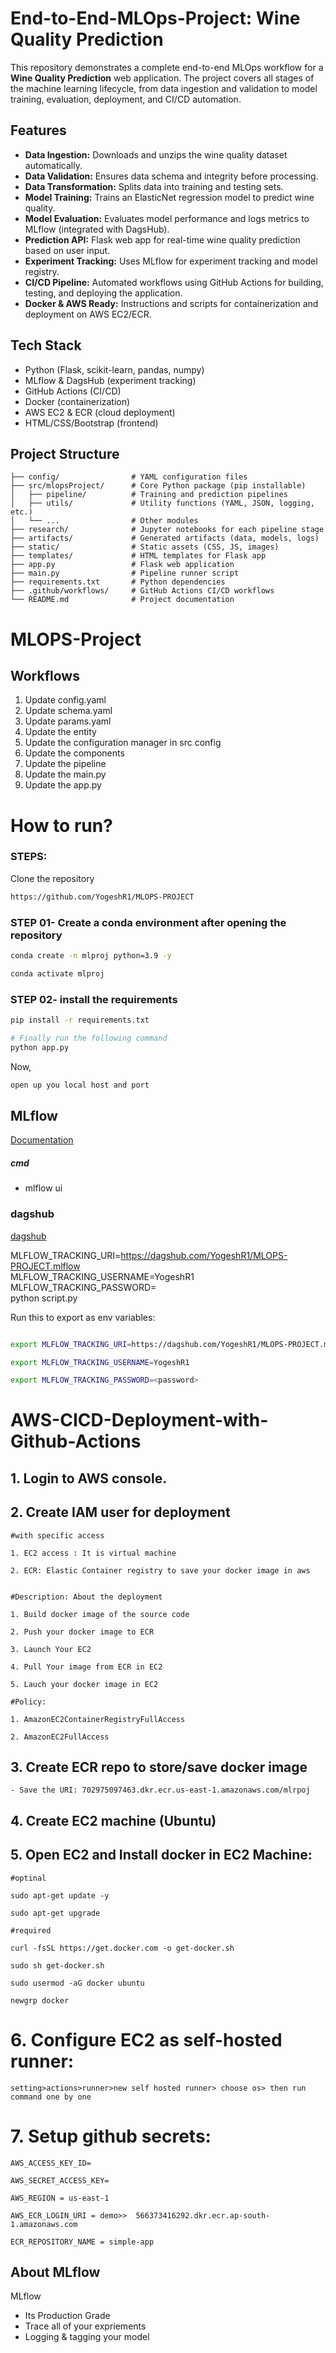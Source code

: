 # End-to-End-MLOps-Project: Wine Quality Prediction

This repository demonstrates a complete end-to-end MLOps workflow for a **Wine Quality Prediction** web application. The project covers all stages of the machine learning lifecycle, from data ingestion and validation to model training, evaluation, deployment, and CI/CD automation.

## Features

- **Data Ingestion:** Downloads and unzips the wine quality dataset automatically.
- **Data Validation:** Ensures data schema and integrity before processing.
- **Data Transformation:** Splits data into training and testing sets.
- **Model Training:** Trains an ElasticNet regression model to predict wine quality.
- **Model Evaluation:** Evaluates model performance and logs metrics to MLflow (integrated with DagsHub).
- **Prediction API:** Flask web app for real-time wine quality prediction based on user input.
- **Experiment Tracking:** Uses MLflow for experiment tracking and model registry.
- **CI/CD Pipeline:** Automated workflows using GitHub Actions for building, testing, and deploying the application.
- **Docker & AWS Ready:** Instructions and scripts for containerization and deployment on AWS EC2/ECR.

## Tech Stack

- Python (Flask, scikit-learn, pandas, numpy)
- MLflow & DagsHub (experiment tracking)
- GitHub Actions (CI/CD)
- Docker (containerization)
- AWS EC2 & ECR (cloud deployment)
- HTML/CSS/Bootstrap (frontend)

## Project Structure

```
├── config/                # YAML configuration files
├── src/mlopsProject/      # Core Python package (pip installable)
│   ├── pipeline/          # Training and prediction pipelines
│   ├── utils/             # Utility functions (YAML, JSON, logging, etc.)
│   └── ...                # Other modules
├── research/              # Jupyter notebooks for each pipeline stage
├── artifacts/             # Generated artifacts (data, models, logs)
├── static/                # Static assets (CSS, JS, images)
├── templates/             # HTML templates for Flask app
├── app.py                 # Flask web application
├── main.py                # Pipeline runner script
├── requirements.txt       # Python dependencies
├── .github/workflows/     # GitHub Actions CI/CD workflows
└── README.md              # Project documentation
```

# MLOPS-Project


## Workflows

1. Update config.yaml
2. Update schema.yaml
3. Update params.yaml
4. Update the entity
5. Update the configuration manager in src config
6. Update the components
7. Update the pipeline 
8. Update the main.py
9. Update the app.py

# How to run?
### STEPS:

Clone the repository

```bash
https://github.com/YogeshR1/MLOPS-PROJECT
```
### STEP 01- Create a conda environment after opening the repository

```bash
conda create -n mlproj python=3.9 -y
```

```bash
conda activate mlproj
```


### STEP 02- install the requirements
```bash
pip install -r requirements.txt
```


```bash
# Finally run the following command
python app.py
```

Now,
```bash
open up you local host and port
```



## MLflow

[Documentation](https://mlflow.org/docs/latest/index.html)


##### cmd
- mlflow ui

### dagshub
[dagshub](https://dagshub.com/)

MLFLOW_TRACKING_URI=https://dagshub.com/YogeshR1/MLOPS-PROJECT.mlflow \
MLFLOW_TRACKING_USERNAME=YogeshR1 \
MLFLOW_TRACKING_PASSWORD=<password> \
python script.py

Run this to export as env variables:

```bash

export MLFLOW_TRACKING_URI=https://dagshub.com/YogeshR1/MLOPS-PROJECT.mlflow

export MLFLOW_TRACKING_USERNAME=YogeshR1

export MLFLOW_TRACKING_PASSWORD=<password>

```



# AWS-CICD-Deployment-with-Github-Actions

## 1. Login to AWS console.

## 2. Create IAM user for deployment

	#with specific access

	1. EC2 access : It is virtual machine

	2. ECR: Elastic Container registry to save your docker image in aws


	#Description: About the deployment

	1. Build docker image of the source code

	2. Push your docker image to ECR

	3. Launch Your EC2 

	4. Pull Your image from ECR in EC2

	5. Lauch your docker image in EC2

	#Policy:

	1. AmazonEC2ContainerRegistryFullAccess

	2. AmazonEC2FullAccess

	
## 3. Create ECR repo to store/save docker image
    - Save the URI: 702975097463.dkr.ecr.us-east-1.amazonaws.com/mlrpoj

	
## 4. Create EC2 machine (Ubuntu) 

## 5. Open EC2 and Install docker in EC2 Machine:
	
	
	#optinal

	sudo apt-get update -y

	sudo apt-get upgrade
	
	#required

	curl -fsSL https://get.docker.com -o get-docker.sh

	sudo sh get-docker.sh

	sudo usermod -aG docker ubuntu

	newgrp docker
	
# 6. Configure EC2 as self-hosted runner:
    setting>actions>runner>new self hosted runner> choose os> then run command one by one


# 7. Setup github secrets:

    AWS_ACCESS_KEY_ID=

    AWS_SECRET_ACCESS_KEY=

    AWS_REGION = us-east-1

    AWS_ECR_LOGIN_URI = demo>>  566373416292.dkr.ecr.ap-south-1.amazonaws.com

    ECR_REPOSITORY_NAME = simple-app




## About MLflow 
MLflow

 - Its Production Grade
 - Trace all of your expriements
 - Logging & tagging your model

